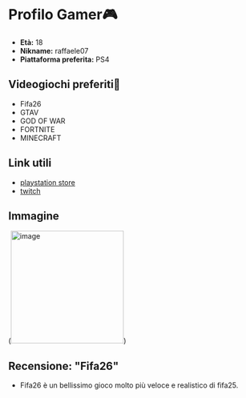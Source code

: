 # Profilo Gamer🎮

- **Età:** 18
- **Nikname:** raffaele07
- **Piattaforma preferita:** PS4

## Videogiochi preferiti🥇

- Fifa26
- GTAV
- GOD OF WAR
- FORTNITE
- MINECRAFT

## Link utili

- [playstation store](https://store.playstation.com/)
- [twitch](https://www.twitch.tv/)

## Immagine

(<img width="225" height="225" alt="image" src="https://github.com/user-attachments/assets/f36abf16-6da4-4f2a-adb1-a52053ccf40f" />)

## Recensione: "Fifa26"

- Fifa26 è un bellissimo gioco molto più veloce e realistico di fifa25.


